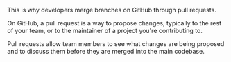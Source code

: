This is why developers merge branches on GitHub through pull requests.

On GitHub, a pull request is a way to propose changes, typically to the rest of your team, or to the maintainer of a project you're contributing to.

Pull requests allow team members to see what changes are being proposed and to discuss them before they are merged into the main codebase.
